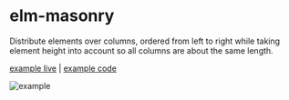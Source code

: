 # elm-masonry

Distribute elements over columns, ordered from left to right while taking
element height into account so all columns are about the same length.

[example live](https://rl-king.github.io/elm-masonry-example/) |
[example code](https://github.com/rl-king/elm-masonry-example)


![example](https://rl-king.github.io/elm-masonry-example/example.svg)

